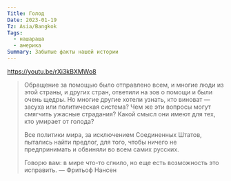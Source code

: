 ```yaml
---
Title: Голод
Date: 2023-01-19
Tz: Asia/Bangkok
Tags:
  - нашараша
  - америка
Summary: Забытые факты нашей истории
---
```


https://youtu.be/rXi3kBXMWo8

> Обращение за помощью было отправлено всем, и многие люди из этой страны, и других стран, ответили на зов о помощи и были очень щедры. Но многие другие хотели узнать, кто виноват — засуха или политическая система? Чем же эти вопросы могут смягчить ужасные страдания? Какой смысл они имеют для тех, кто умирает от голода?
>
> Все политики мира, за исключением Соединенных Штатов, пытались найти предлог, для того, чтобы ничего не предпринимать и обвиняли во всем самих русских.
>
> Говорю вам: в мире что-то сгнило, но еще есть возможность это исправить. — Фритьоф Нансен

